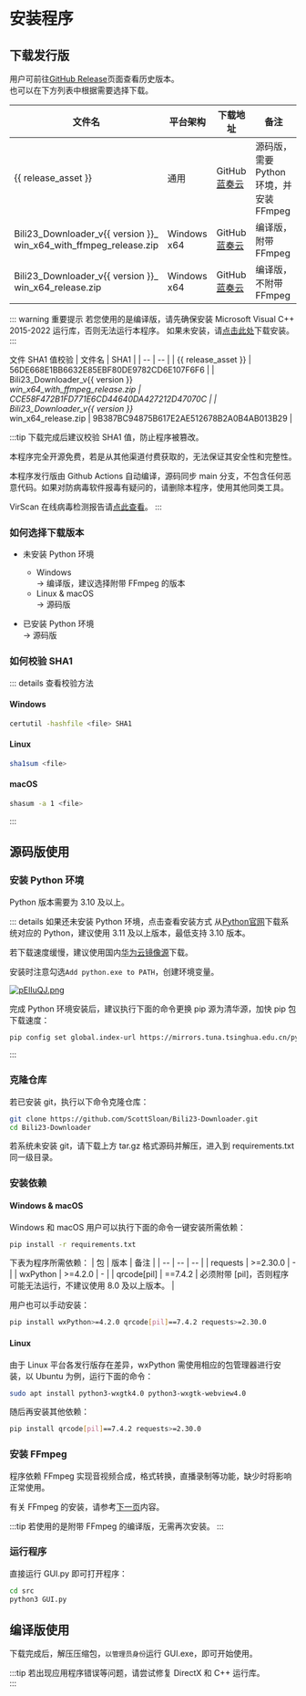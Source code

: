 <script setup>
    import { version } from '../../package.json'
    
    let release_asset = `Bili23_Downloader_v${version}_release.zip`
    let release_asset_win_ffmpeg = `Bili23_Downloader_v${version}_win_x64_with_ffmpeg_release.zip`
    let release_asset_win = `Bili23_Downloader_v${version}_win_x64_release.zip`

    let release_asset_github = (version, file)=> {
        return `https://github.com/ScottSloan/Bili23-Downloader/releases/download/v${version}/${file}`
    }

</script>

# 安装程序
## 下载发行版
用户可前往[GitHub Release](https://github.com/ScottSloan/Bili23-Downloader/releases/)页面查看历史版本。  
也可以在下方列表中根据需要选择下载。

| 文件名 | 平台架构 | 下载地址 | 备注 |
| --- | --- | --- | --- |
| {{ release_asset }} | 通用 | <a :href="release_asset_github(version, release_asset)" target="_blank" rel="noreferer">GitHub</a> <br> <a href="https://wwx.lanzout.com/idwBb2p0yxte" target="_blank" rel="noreferer">蓝奏云</a> | 源码版，需要 Python 环境，并安装 FFmpeg |
| <span>Bili23_Downloader_v{{ version }}_</span><br><span>win_x64_with_ffmpeg_release.zip</span> | Windows x64 | <a :href="release_asset_github(version, release_asset_win_ffmpeg)" target="_blank" rel="noreferer">GitHub</a> <br> <a href="https://wwx.lanzout.com/iCE412p0z6wb" target="_blank" rel="noreferer">蓝奏云</a> | 编译版，附带 FFmpeg |
| <span>Bili23_Downloader_v{{ version }}_</span><br><span>win_x64_release.zip</span> | Windows x64 | <a :href="release_asset_github(version, release_asset_win)" target="_blank" rel="noreferer">GitHub</a> <br> <a href="https://wwx.lanzout.com/iKQuG2p0z0zi" target="_blank" rel="noreferer">蓝奏云</a> | 编译版，不附带 FFmpeg |

::: warning 重要提示
若您使用的是编译版，请先确保安装 Microsoft Visual C++ 2015-2022 运行库，否则无法运行本程序。
如果未安装，请[点击此处](https://aka.ms/vs/17/release/vc_redist.x64.exe)下载安装。
:::

文件 SHA1 值校验
| 文件名 | SHA1 |
| -- | -- |
| {{ release_asset }} | 56DE668E1BB6632E85EBF80DE9782CD6E107F6F6 |
| <span>Bili23_Downloader_v{{ version }}_</span><br><span>win_x64_with_ffmpeg_release.zip</span> | CCE58F472B1FD771E6CD44640DA427212D47070C |
| <span>Bili23_Downloader_v{{ version }}_</span><br><span>win_x64_release.zip</span> | 9B387BC94875B617E2AE512678B2A0B4AB013B29 |

:::tip
下载完成后建议校验 SHA1 值，防止程序被篡改。  

本程序完全开源免费，若是从其他渠道付费获取的，无法保证其安全性和完整性。  

本程序发行版由 Github Actions 自动编译，源码同步 main 分支，不包含任何恶意代码。如果对防病毒软件报毒有疑问的，请删除本程序，使用其他同类工具。  

VirScan 在线病毒检测报告请[点此查看](https://www.virscan.org/report/9ebd90315184a3ff6a99906955f34bad1bfadf8a6249360785e897bd17e4f3ae)。
:::

### 如何选择下载版本
+ 未安装 Python 环境  
    + Windows  
        -> 编译版，建议选择附带 FFmpeg 的版本  
    + Linux & macOS  
        -> 源码版  

+ 已安装 Python 环境  
    -> 源码版

### 如何校验 SHA1
::: details 查看校验方法
#### Windows
```bash
certutil -hashfile <file> SHA1
```

#### Linux
```bash
sha1sum <file>
```

#### macOS
```bash
shasum -a 1 <file>
```
:::

## 源码版使用
### 安装 Python 环境
Python 版本需要为 3.10 及以上。

::: details 如果还未安装 Python 环境，点击查看安装方式
从[Python官网](https://www.python.org/)下载系统对应的 Python，建议使用 3.11 及以上版本，最低支持 3.10 版本。  

若下载速度缓慢，建议使用国内[华为云镜像源](https://mirrors.huaweicloud.com/python/)下载。  

安装时注意勾选`Add python.exe to PATH`，创建环境变量。  

[![pElIuQJ.png](https://s21.ax1x.com/2025/02/23/pElIuQJ.png)](https://imgse.com/i/pElIuQJ)

完成 Python 环境安装后，建议执行下面的命令更换 pip 源为清华源，加快 pip 包下载速度：
```bash
pip config set global.index-url https://mirrors.tuna.tsinghua.edu.cn/pypi/web/simple
```
:::

### 克隆仓库
若已安装 git，执行以下命令克隆仓库：
```bash
git clone https://github.com/ScottSloan/Bili23-Downloader.git
cd Bili23-Downloader
```

若系统未安装 git，请下载上方 tar.gz 格式源码并解压，进入到 requirements.txt 同一级目录。

### 安装依赖
#### Windows & macOS
Windows 和 macOS 用户可以执行下面的命令一键安装所需依赖：

```bash
pip install -r requirements.txt
```

下表为程序所需依赖：
| 包 | 版本 | 备注 |
| -- | -- | -- |
| requests | >=2.30.0 | - |
| wxPython | >=4.2.0 | - |
| qrcode[pil] | ==7.4.2 | 必须附带 [pil]，否则程序可能无法运行，不建议使用 8.0 及以上版本。 |

用户也可以手动安装：
```bash
pip install wxPython>=4.2.0 qrcode[pil]==7.4.2 requests>=2.30.0
```
#### Linux
由于 Linux 平台各发行版存在差异，wxPython 需使用相应的包管理器进行安装，以 Ubuntu 为例，运行下面的命令：
```bash
sudo apt install python3-wxgtk4.0 python3-wxgtk-webview4.0
```

随后再安装其他依赖：
```bash
pip install qrcode[pil]==7.4.2 requests>=2.30.0
```

### 安装 FFmpeg
程序依赖 FFmpeg 实现音视频合成，格式转换，直播录制等功能，缺少时将影响正常使用。  

有关 FFmpeg 的安装，请参考[下一页](https://bili23.scott-sloan.cn/doc/install/ffmpeg.html)内容。  

:::tip
若使用的是附带 FFmpeg 的编译版，无需再次安装。
:::

### 运行程序
直接运行 GUI.py 即可打开程序：

```bash
cd src
python3 GUI.py
```

## 编译版使用
下载完成后，解压压缩包，`以管理员身份`运行 GUI.exe，即可开始使用。 

:::tip
若出现应用程序错误等问题，请尝试修复 DirectX 和 C++ 运行库。  
:::